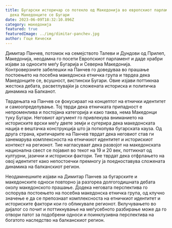 ```yaml
---
title: Бугарски историчар со потекло од Македонија во европскиот парламент кажа
  дека Македонците се Бугари
date: 2023-06-09T18:32:10.896Z
category: македонија
featured: true
featuredImage: ../img/dimitar-panchev.jpg
author: Гоце Кически
---
```

Димитар Панчев, потомок на семејството Талеви и Дундови од Прилеп, Македонија, неодамна го посети Европскиот парламент и даде храбри изјави за односите меѓу Бугарија и Северна Македонија. Контроверзните забелешки на Панчев го доведуваа во прашање постоењето на посебна македонска етничка група и тврдеа дека Македонците се, всушност, вистински Бугари. Овие изјави поттикнаа жестока дебата, расветлувајќи ја сложената историска и политичка динамика на Балканот. 

Тврдењата на Панчев се фокусираат на концептот на етнички идентитет и самоопределување. Тој тврди дека етничката припадност е непроменлива и постојана категорија и како таква, нема Македонци туку Бугари. Неговиот аргумент го привлекува вниманието на историските врски меѓу двете земји и сугерира дека македонската нација е вештачка конструкција што ја поткопува бугарската кауза. Од друга страна, критичарите на Панчев тврдат дека неговиот став ги занемарува комплексноста на етничкиот идентитет и историскиот контекст на регионот. Тие нагласуваат дека развојот на македонската национална свест се појавил во текот на 19 и 20 век, поттикнат од културни, јазични и историски фактори. Тие тврдат дека отфрлањето на овој идентитет како непостоечки премногу ја поедноставува сложената динамика на балканскиот регион. 

Неодамнешните изјави на Димитар Панчев за бугарските и македонските односи повторно ја разгореа долгогодишната дебата околу македонското прашање. Додека неговата перспектива го оспорува постоењето на посебна македонска етничка група, од клучно значење е да се препознаат комплексноста на етничкиот идентитет и историските фактори кои го обликувале регионот. Вклучувањето во дијалог со почит и поттикнување на меѓусебното разбирање може да го отвори патот за подобрени односи и поинклузивна перспектива на богатото наследство на балканскиот регион.